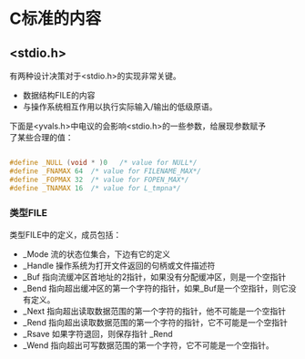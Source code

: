 # C标准的内容
## <stdio.h>
有两种设计决策对于<stdio.h>的实现非常关键。  
* 数据结构FILE的内容
* 与操作系统相互作用以执行实际输入/输出的低级原语。  

下面是<yvals.h>中电议的会影响<stdio.h>的一些参数，给展现参数赋予  
了某些合理的值：
```c

#define _NULL (void * )0   /* value for NULL*/
#define _FNAMAX 64  /* value for FILENAME_MAX*/
#define _FOPMAX 32  /* value for FOPEN_MAX*/
#define _TNAMAX 16  /* value for L_tmpna*/

```

### 类型FILE
类型FILE中的定义，成员包括：
* _Mode 流的状态位集合，下边有它的定义  
* _Handle 操作系统为打开文件返回的句柄或文件描述符  
* _Buf  指向流缓冲区首地址的2指针，如果没有分配缓冲区，则是一个空指针  
* _Bend 指向超出缓冲区的第一个字符的指针，如果_Buf是一个空指针，则它没有定义。  
* _Next 指向超出读取数据范围的第一个字符的指针，他不可能是一个空指针  
* _Rend 指向超出读取数据范围的第一个字符的指针，它不可能是一个空指针  
* _Rsave 如果字符退回，则保存指针 _Rend
* _Wend 指向超出可写数据范围的第一个字符，它不可能是一个空指针。
